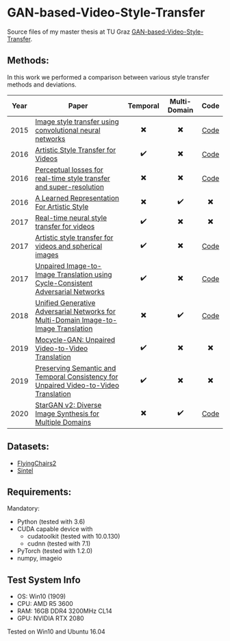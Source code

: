 # GAN-based-Video-Style-Transfer
Source files of my master thesis at TU Graz [GAN-based-Video-Style-Transfer](https://drive.google.com/file/d/1O2scchvoUWZtw6c60DvVeOOd4fiZLOBQ/view?usp=sharing).

## Methods:
In this work we performed a comparison between various style transfer methods and deviations.

| Year | Paper | Temporal | Multi-Domain | Code |
| :----: | ----- | :----: | :----: | :----: |
| 2015 | [Image style transfer using convolutional neural networks](https://arxiv.org/abs/1508.06576) | :heavy_multiplication_x: | :heavy_multiplication_x: | [Code](https://github.com/leongatys/PytorchNeuralStyleTransfer) |
| 2016 | [Artistic Style Transfer for Videos](https://arxiv.org/abs/1604.08610) | :heavy_check_mark: | :heavy_multiplication_x: | [Code](https://github.com/manuelruder/artistic-videos) |
| 2016 | [Perceptual losses for real-time style transfer and super-resolution](https://arxiv.org/abs/1603.08155) | :heavy_multiplication_x: | :heavy_multiplication_x: | [Code](https://github.com/jcjohnson/neural-style) |
| 2016 | [A Learned Representation For Artistic Style](https://arxiv.org/abs/1610.07629) | :heavy_multiplication_x: | :heavy_check_mark: | :heavy_multiplication_x: |
| 2017 | [Real-time neural style transfer for videos](http://forestlinma.com/welcome_files/hzhuang_CVPR_2017.pdf) | :heavy_check_mark: | :heavy_multiplication_x: | :heavy_multiplication_x: |
| 2017 | [Artistic style transfer for videos and spherical images](https://arxiv.org/abs/1708.04538) | :heavy_check_mark: | :heavy_multiplication_x: | [Code](https://github.com/manuelruder/fast-artistic-videos) |
| 2017 | [Unpaired Image-to-Image Translation using Cycle-Consistent Adversarial Networks](https://arxiv.org/abs/1703.10593) | :heavy_check_mark: | :heavy_multiplication_x: | [Code](https://github.com/junyanz/pytorch-CycleGAN-and-pix2pix) |
| 2018 | [Unified Generative Adversarial Networks for Multi-Domain Image-to-Image Translation](https://arxiv.org/abs/1711.09020) | :heavy_multiplication_x: | :heavy_check_mark: | [Code](https://github.com/yunjey/stargan) |
| 2019 | [Mocycle-GAN: Unpaired Video-to-Video Translation](https://arxiv.org/abs/1908.09514) | :heavy_check_mark: | :heavy_multiplication_x: | :heavy_multiplication_x: |
| 2019 | [Preserving Semantic and Temporal Consistency for Unpaired Video-to-Video Translation](https://arxiv.org/abs/1908.07683) | :heavy_check_mark: | :heavy_multiplication_x: | :heavy_multiplication_x: |
| 2020 | [StarGAN v2: Diverse Image Synthesis for Multiple Domains](https://arxiv.org/abs/1912.01865) | :heavy_multiplication_x: | :heavy_check_mark: | [Code](https://github.com/clovaai/stargan-v2) |

## Datasets:
* [FlyingChairs2](https://lmb.informatik.uni-freiburg.de/resources/datasets/FlyingChairs.en.html)
* [Sintel](http://sintel.is.tue.mpg.de/)

## Requirements:
Mandatory:
* Python (tested with 3.6)
* CUDA capable device with
  - cudatoolkit (tested with 10.0.130)
  - cudnn (tested with 7.1)
* PyTorch (tested with 1.2.0)
* numpy, imageio

## Test System Info
* OS: Win10 (1909)
* CPU: AMD R5 3600
* RAM: 16GB DDR4 3200MHz CL14
* GPU: NVIDIA RTX 2080

Tested on Win10 and Ubuntu 16.04